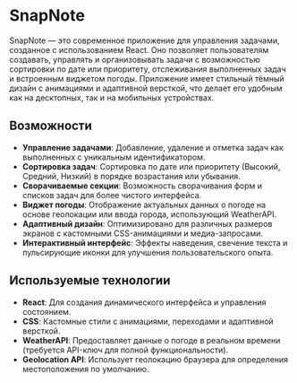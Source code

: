 # SnapNote

SnapNote — это современное приложение для управления задачами, созданное с использованием React. Оно позволяет пользователям создавать, управлять и организовывать задачи с возможностью сортировки по дате или приоритету, отслеживания выполненных задач и встроенным виджетом погоды. Приложение имеет стильный тёмный дизайн с анимациями и адаптивной версткой, что делает его удобным как на десктопных, так и на мобильных устройствах.

## Возможности

- **Управление задачами**: Добавление, удаление и отметка задач как выполненных с уникальным идентификатором.
- **Сортировка задач**: Сортировка по дате или приоритету (Высокий, Средний, Низкий) в порядке возрастания или убывания.
- **Сворачиваемые секции**: Возможность сворачивания форм и списков задач для более чистого интерфейса.
- **Виджет погоды**: Отображение актуальных данных о погоде на основе геолокации или ввода города, использующий WeatherAPI.
- **Адаптивный дизайн**: Оптимизировано для различных размеров экранов с кастомными CSS-анимациями и медиа-запросами.
- **Интерактивный интерфейс**: Эффекты наведения, свечение текста и пульсирующие иконки для улучшения пользовательского опыта.

## Используемые технологии

- **React**: Для создания динамического интерфейса и управления состоянием.
- **CSS**: Кастомные стили с анимациями, переходами и адаптивной версткой.
- **WeatherAPI**: Предоставляет данные о погоде в реальном времени (требуется API-ключ для полной функциональности).
- **Geolocation API**: Использует геолокацию браузера для определения местоположения по умолчанию.


